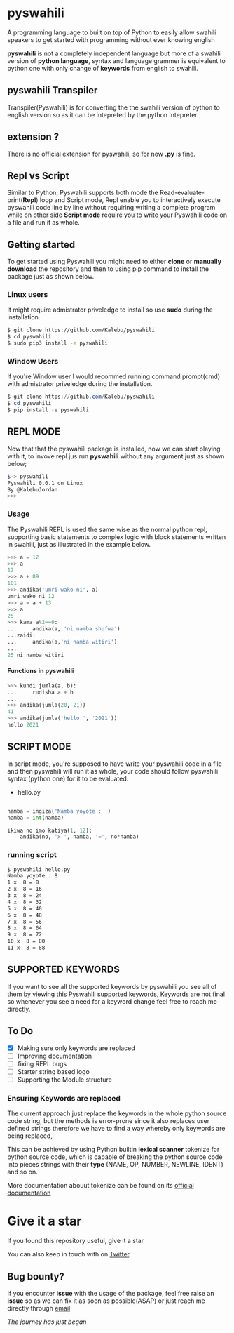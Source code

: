 # pyswahili
A programming language to built on top of Python to easily allow swahili speakers to get started with programming without ever knowing english


**pyswahili** is not a completely independent language but more of a swahili version of **python language**, syntax and language grammer is 
equivalent to python one with only change of **keywords** from english to swahili. 


## pyswahili Transpiler
Transpiler(Pyswahili) is for converting the the swahili version of python to english version so as it can be intepreted by the python Intepreter

## extension ?

There is no official extension for pyswahili, so for now **.py** is fine.

## Repl vs Script

Similar to Python, Pyswahili supports both mode the Read-evaluate-print(**Repl**) loop and Script mode, 
Repl enable you to interactively execute pyswahili code line by line without requiring writing a complete program while on other side **Script mode** require you 
to write your Pyswahili code on a file and run it as whole.

## Getting started 

To get started using Pyswahili you might need to either **clone** or **manually download** the repository 
and then to using pip command to install the package just as shown below.

### Linux users 
It might require admistrator priveledge to install so use **sudo** during the installation.

```bash 
$ git clone https://github.com/Kalebu/pyswahili
$ cd pyswahili
$ sudo pip3 install -e pyswahili
```


### Window Users
If you're Window user I would recommed running command prompt(cmd) with admistrator priveledge during the installation.

```powershell
$ git clone https://github.com/Kalebu/pyswahili
$ cd pyswahili
$ pip install -e pyswahili
```

## REPL MODE
Now that that the pyswahili package is installed, now we can start playing with it, to invove repl jus run **pyswahili** without any argument 
just as shown below;

```bash
$-> pyswahili
Pyswahili 0.0.1 on Linux 
By @KalebuJordan
>>> 
```

### Usage

The Pyswahili REPL is used the same wise as the normal python repl, supporting basic statements to complex logic with block statements written in swahili, 
just as illustrated in the example below.

```python
>>> a = 12
>>> a
12
>>> a + 89
101
>>> andika('umri wako ni', a)
umri wako ni 12
>>> a = a + 13
>>> a
25
>>> kama a%2==0:
...     andika(a, 'ni namba shufwa')
...zaidi:
...     andika(a,'ni namba witiri')
...
25 ni namba witiri
```


#### Functions in pyswahili


```python
>>> kundi jumla(a, b):
...     rudisha a + b 
...
>>> andika(jumla(20, 21))
41
>>> andika(jumla('hello ', '2021'))
hello 2021
```


## SCRIPT MODE
In script mode, you're supposed to have write your pyswahili code in a file and then pyswahili will run it as whole, 
your code should follow pyswahili syntax (python one) for it to be evaluated.

- hello.py

```python 

namba = ingiza('Namba yoyote : ')
namba = int(namba)

ikiwa no imo katiya(1, 12):
    andika(no, 'x ', namba, '=', no*namba)
```

### running script

```bash
$ pyswahili hello.py 
Namba yoyote : 8 
1 x  8 = 8
2 x  8 = 16
3 x  8 = 24
4 x  8 = 32
5 x  8 = 40
6 x  8 = 48
7 x  8 = 56
8 x  8 = 64
9 x  8 = 72
10 x  8 = 80
11 x  8 = 88
```

## SUPPORTED KEYWORDS 

If you want to see all the supported keywords by pyswahili you see all of them by viewing 
this [Pyswahili supported keywords](https://github.com/Kalebu/pyswahili/blob/main/pyswahili/Swahili/sw_to_en.py),
Keywords are not final so whenever you see a need for a keyword change feel free to reach me directly.


## To Do 


- [x] Making sure only keywords are replaced 
- [ ] Improving documentation 
- [ ] fixing REPL bugs
- [ ] Starter string based logo
- [ ] Supporting the Module structure

### Ensuring Keywords are replaced

The current approach just replace the keywords in the whole python source code string, but the methods is error-prone 
since it also replaces user defined strings therefore we have to find a way whereby only keywords are being replaced, 

This can be achieved by using Python builtin **lexical scanner** tokenize for python source code, which is capable of breaking the 
python source code into pieces strings with their **type** (NAME, OP, NUMBER, NEWLINE, IDENT) and so on.

More documentation abouut tokenize can be found on its [official documentation](https://docs.python.org/3/library/tokenize.html)

# Give it a star 

If you found this repository useful, give it a star 

You can also keep in touch with on [Twitter](https://twitter.com/j_kalebu).


## Bug bounty?

If you encounter **issue** with the usage of the package, feel free raise an **issue** so as 
we can fix it as soon as possible(ASAP) or just reach me directly through [email](isaackeinstein@gmail.com)


*The journey has just began*